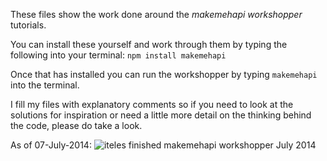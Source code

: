 These files show the work done around the _makemehapi workshopper_ tutorials.

You can install these yourself and work through them by typing the following into your terminal:
`npm install makemehapi`

Once that has installed you can run the workshopper by typing `makemehapi` into the terminal.

I fill my files with explanatory comments so if you need to look at the solutions for inspiration or need a little more detail on the thinking behind the code, please do take a look.

As of 07-July-2014:
![iteles finished makemehapi workshopper July 2014](http://i.imgur.com/xCfKveA.png)
